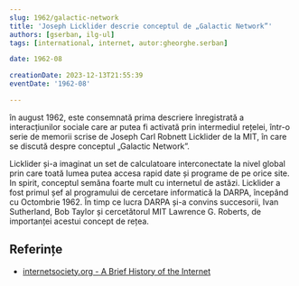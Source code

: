 ```yaml
---
slug: 1962/galactic-network
title: 'Joseph Licklider descrie conceptul de „Galactic Network”'
authors: [gserban, ilg-ul]
tags: [international, internet, autor:gheorghe.serban]

date: 1962-08

creationDate: 2023-12-13T21:55:39
eventDate: '1962-08'

---
```


în august 1962, este consemnată prima descriere înregistrată
a interacțiunilor sociale care ar putea fi
activată prin intermediul rețelei, într-o serie de memorii scrise de
Joseph Carl Robnett Licklider de la MIT, în care se discută despre
conceptul „Galactic Network”.

<!-- truncate -->

Licklider și-a imaginat un set de calculatoare interconectate la nivel
global prin care
toată lumea putea accesa rapid date și programe de pe orice site. In spirit,
conceptul semăna foarte mult cu internetul de astăzi. Licklider a fost
primul șef al programului de cercetare informatică la DARPA, începând cu
Octombrie 1962. În timp ce lucra  DARPA și-a convins succesorii,
Ivan Sutherland, Bob Taylor și cercetătorul MIT Lawrence G. Roberts,
de importanței acestui concept de rețea.

## Referințe

- [internetsociety.org - A Brief History of the Internet](https://www.internetsociety.org/internet/history-internet/brief-history-internet/)
